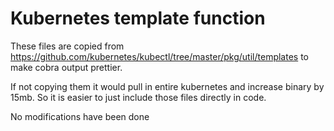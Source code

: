 # Kubernetes template function

These files are copied from https://github.com/kubernetes/kubectl/tree/master/pkg/util/templates to make cobra output prettier.

If not copying them it would pull in entire kubernetes and increase binary by 15mb. So it is easier to just include those files directly in code.

No modifications have been done